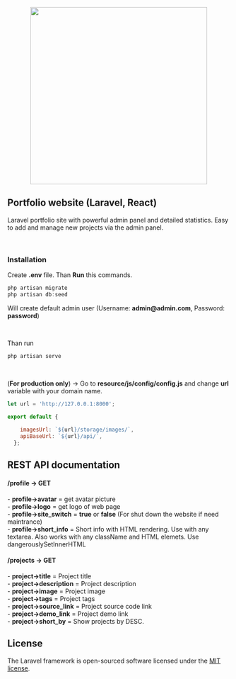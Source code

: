 <p align="center"><a href="https://laravel.com" target="_blank"><img src="https://raw.githubusercontent.com/laravel/art/master/logo-lockup/5%20SVG/2%20CMYK/1%20Full%20Color/laravel-logolockup-cmyk-red.svg" width="400"></a></p>

## Portfolio website (Laravel, React)
<p>Laravel portfolio site with powerful admin panel and detailed statistics. Easy to add and manage new projects via the admin panel.<p><br>
    <h3>Installation</h3>
<p>Create <b>.env</b> file. Than <b>Run</b> this commands.</b></p>  

```javascript
php artisan migrate
php artisan db:seed
```

<p>Will create default admin user (Username: <b>admin@admin.com</b>, Password: <b>password</b>)</p>
<br>


<p>Than run</p>

```javascript
php artisan serve
```
<br>
<p>(<b>For production only</b>) -> Go to <b>resource/js/config/config.js</b> and change <b>url</b> variable with your domain name. </p>

```javascript
let url = 'http://127.0.0.1:8000';

export default {
  
    imagesUrl: `${url}/storage/images/`,
    apiBaseUrl: `${url}/api/`,
  };
```

## REST API documentation

<h4>/profile -> GET</h4>
    - <b>profile->avatar</b> = get avatar picture<br>
    - <b>profile->logo</b> = get logo of web page<br>
    - <b>profile->site_switch</b> = <b>true</b> or <b>false</b> (For shut down the website if need maintrance) <br>
    - <b>profile->short_info</b> = Short info with HTML rendering. Use with any textarea. Also works with any className
                                         and HTML elemets. Use <span class="inline-code">dangerouslySetInnerHTML</span><br>

<h4>/projects -> GET</h4>
    - <b>project->title</b> = Project title<br>
    - <b>project->description</b> = Project description<br>
    - <b>project->image</b> = Project image<br>
    - <b>project->tags</b> = Project tags<br>
    - <b>project->source_link</b> = Project source code link<br>
    - <b>project->demo_link</b> = Project demo link<br>
    - <b>project->short_by</b> = Show projects by DESC.<br>

## License

The Laravel framework is open-sourced software licensed under the [MIT license](https://opensource.org/licenses/MIT).
